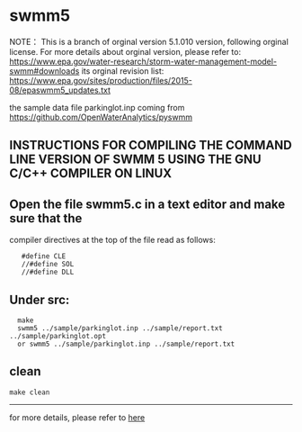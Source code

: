 swmm5
=====================================================================

NOTE： This is a branch of orginal version 5.1.010 version, following
orginal license.  For more details about orginal version, please refer
to: https://www.epa.gov/water-research/storm-water-management-model-swmm#downloads 
its orginal revision list: https://www.epa.gov/sites/production/files/2015-08/epaswmm5_updates.txt			

the sample data file parkinglot.inp coming from https://github.com/OpenWaterAnalytics/pyswmm	

INSTRUCTIONS FOR COMPILING THE COMMAND LINE VERSION OF SWMM 5 USING THE GNU C/C++ COMPILER ON LINUX
---------------------------------------------------------------------
##  Open the file swmm5.c in a text editor and make sure that the
compiler directives at the top of the file read as follows:	
     
       #define CLE  
       //#define SOL  
       //#define DLL  
       
## Under src:

      make   
	  swmm5 ../sample/parkinglot.inp ../sample/report.txt ../sample/parkinglot.opt    	
	  or swmm5 ../sample/parkinglot.inp ../sample/report.txt	  	  
	   
## clean

	make clean
	
--------------------------------------------------------------------

for more details, please refer to [here](https://yuanqingfei.me/2016/05/11/build-swmm/)

